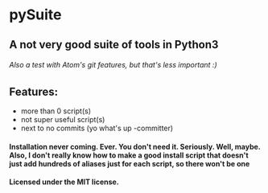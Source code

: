 # pySuite

## A not very good suite of tools in Python3
###### Also a test with Atom's git features, but that's less important :)

## Features:
- more than 0 script(s)
- not super useful script(s)
- next to no commits (yo what's up -committer)

#### Installation never coming. Ever. You don't need it. Seriously. Well, maybe. Also, I don't really know how to make a good install script that doesn't just add hundreds of aliases just for each script, so there won't be one
#### Licensed under the MIT license.
